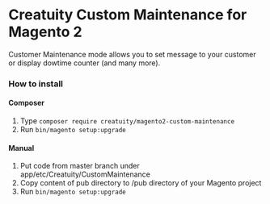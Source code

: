 # Creatuity Custom Maintenance for Magento 2 
Customer Maintenance mode allows you to set message to your customer or display dowtime counter (and many more). 

### How to install ###

#### Composer ####
1. Type
`composer require creatuity/magento2-custom-maintenance`
2. Run `bin/magento setup:upgrade`

#### Manual ####
1. Put code from master branch under app/etc/Creatuity/CustomMaintenance
2. Copy content of pub directory to /pub directory of your Magento project
3. Run `bin/magento setup:upgrade`